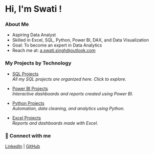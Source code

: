 #  Hi, I'm Swati !

###  About Me  
-  Aspiring Data Analyst  
-  Skilled in Excel, SQL, Python, Power BI, DAX, and Data Visualization  
-  Goal: To become an expert in Data Analytics  
-  Reach me at: a.swati.singh@outlook.com  

###  My Projects by Technology

- [SQL Projects](https://github.com/swati-singh-7/sql)  
  *All my SQL projects are organized here. Click to explore.*

- [Power BI Projects](https://github.com/aswati-22/power-bi)  
  *Interactive dashboards and reports created using Power BI.*

- [Python Projects](./Python)  
  *Automation, data cleaning, and analytics using Python.*

- [Excel Projects](./Excel)  
  *Reports and dashboards made with Excel.*


### 🔗 Connect with me  
[LinkedIn](https://www.linkedin.com/in/aswati-singh) | [GitHub](https://github.com/aswati-22)




